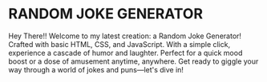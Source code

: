 # RANDOM JOKE GENERATOR
Hey There!!
Welcome to my latest creation: a Random Joke Generator!<br>
Crafted with basic HTML, CSS, and JavaScript.
With a simple click, experience a cascade of humor and laughter.
Perfect for a quick mood boost or a dose of amusement anytime, anywhere.
Get ready to giggle your way through a world of jokes and puns—let's dive in! 
